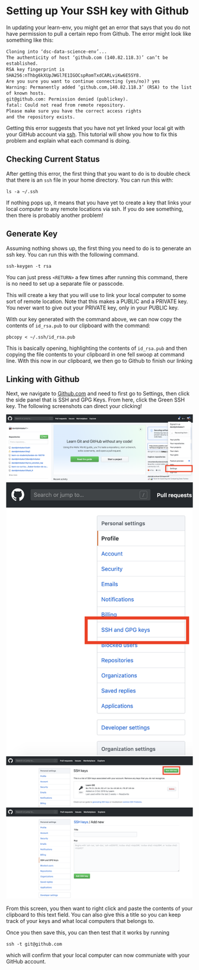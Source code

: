 # Setting up Your SSH key with Github

In updating your learn-env, you might get an error that says that you do not have permission to pull a certain repo from Github. 
The error might look like something like this:

```
Cloning into ‘dsc-data-science-env’...
The authenticity of host ‘github.com (140.82.118.3)’ can’t be established.
RSA key fingerprint is SHA256:nThbg6kXUpJWGl7E1IGOCspRomTxdCARLviKw6E5SY8.
Are you sure you want to continue connecting (yes/no)? yes
Warning: Permanently added ‘github.com,140.82.118.3’ (RSA) to the list of known hosts.
git@github.com: Permission denied (publickey).
fatal: Could not read from remote repository.
Please make sure you have the correct access rights
and the repository exists.
```

Getting this error suggests that you have not yet linked your local git with your GitHub account via [ssh](https://en.wikipedia.org/wiki/Secure_Shell).
This tutorial will show you how to fix this problem and explain what each command is doing.

## Checking Current Status

After getting this error, the first thing that you want to do is to double check that there is an ``ssh`` file in your home directory.
You can run this with:

```
ls -a ~/.ssh
``` 

If nothing pops up, it means that you have yet to create a key that links your local computer to any remote locations via ssh.
If you do see something, then there is probably another problem!

## Generate Key 

Assuming nothing shows up, the first thing you need to do is to generate an ssh key.
You can run this with the following command.

```
ssh-keygen -t rsa

```
You can just press ``<RETURN>`` a few times after running this command, there is no need to set up a separate file or passcode.

This will create a key that you will use to link your local computer to some sort of remote location.
Note that this makes a PUBLIC and a PRIVATE key.
You never want to give out your PRIVATE key, only in your PUBLIC key.

With our key generated with the command above, we can now copy the contents of ``id_rsa.pub`` to our clipboard with the command:

```
pbcopy < ~/.ssh/id_rsa.pub
```

This is basically opening, highlighting the contents of ``id_rsa.pub`` and then copying the file contents to your clipboard in one fell swoop at command line.
With this now in our clipboard, we then go to Github to finish our linking

## Linking with Github

Next, we navigate to [Github.com](www.github.com) and need to first go to Settings, then click the side panel that is SSH and GPG Keys.
From here, click the Green SSH key.
The following screenshots can direct your clicking!

![](img/ssh1.png)
![](img/ssh2.png)
![](img/ssh3.png)
![](img/ssh4.png)


From this screen, you then want to right click and paste the contents of your clipboard to this text field.
You can also give this a title so you can keep track of your keys and what local computers that belongs to.

Once you then save this, you can then test that it works by running

```
ssh -t git@github.com
```

which will confirm that your local computer can now communiate with your GitHub account.


